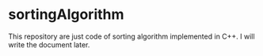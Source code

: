 # sortingAlgorithm
 
 This repository are just code of sorting algorithm implemented in C++. I will write the document later.
